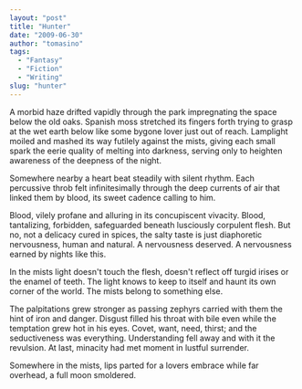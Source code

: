 ```yaml
---
layout: "post"
title: "Hunter"
date: "2009-06-30"
author: "tomasino"
tags:
  - "Fantasy"
  - "Fiction"
  - "Writing"
slug: "hunter"
---
```


A morbid haze drifted vapidly through the park impregnating the space
below the old oaks. Spanish moss stretched its fingers forth trying to
grasp at the wet earth below like some bygone lover just out of reach.
Lamplight moiled and mashed its way futilely against the mists, giving
each small spark the eerie quality of melting into darkness, serving
only to heighten awareness of the deepness of the night.

Somewhere nearby a heart beat steadily with silent rhythm. Each
percussive throb felt infinitesimally through the deep currents of air
that linked them by blood, its sweet cadence calling to him.

Blood, vilely profane and alluring in its concupiscent vivacity. Blood,
tantalizing, forbidden, safeguarded beneath lusciously corpulent flesh.
But no, not a delicacy cured in spices, the salty taste is just
diaphoretic nervousness, human and natural. A nervousness deserved. A
nervousness earned by nights like this.

In the mists light doesn't touch the flesh, doesn't reflect off turgid
irises or the enamel of teeth. The light knows to keep to itself and
haunt its own corner of the world. The mists belong to something else.

The palpitations grew stronger as passing zephyrs carried with them the
hint of iron and danger. Disgust filled his throat with bile even while
the temptation grew hot in his eyes. Covet, want, need, thirst; and the
seductiveness was everything. Understanding fell away and with it the
revulsion. At last, minacity had met moment in lustful surrender.

Somewhere in the mists, lips parted for a lovers embrace while far
overhead, a full moon smoldered.
